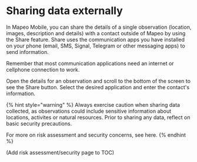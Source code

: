 # Sharing data externally

In Mapeo Mobile, you can share the details of a single observation \(location, images, description and details\) with a contact outside of Mapeo by using the Share feature. Share uses the communication apps you have installed on your phone \(email, SMS, Signal, Telegram or other messaging apps\) to send information.

Remember that most communication applications need an internet or cellphone connection to work.

Open the details for an observation and scroll to the bottom of the screen to see the Share button. Select the desired application and enter the contact's information.

{% hint style="warning" %}
Always exercise caution when sharing data collected, as observations could include sensitive information about locations, activites or natural resources. Prior to sharing any data, reflect on basic security precautions.

For more on risk assessment and security concerns, see here.
{% endhint %}

\(Add risk assessment/security page to TOC\)

